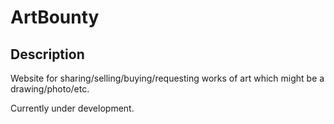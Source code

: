 # ArtBounty

## Description
Website for sharing/selling/buying/requesting works of art which might be a drawing/photo/etc.

Currently under development.